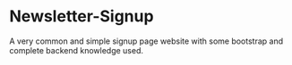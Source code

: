 # Newsletter-Signup
A very common and simple signup page website with some bootstrap and complete backend knowledge used.
